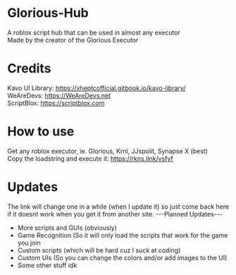 # Glorious-Hub  
A roblox script hub that can be used in almost any executor  
Made by the creator of the Glorious Executor  
  
# Credits  
Kavo UI Library: https://xheptcofficial.gitbook.io/kavo-library/  
WeAreDevs: https://WeAreDevs.net  
ScriptBlox: https://scriptblox.com  

# How to use  
Get any roblox executor, ie. Glorious, Krnl, JJspolit, Synapse X (best)  
Copy the loadstring and execute it: https://rkns.link/vsfyf  

# Updates  
The link will change one in a while (when I update it) so just
come back here if it doesnt work when you get it from another site.
---Planned Updates---
- More scripts and GUIs (obviously)
- Game Recognition (So it will only load the scripts that work for the game you join
- Custom scripts (which will be hard cuz I suck at coding)
- Custom UIs (So you can change the colors and/or add images to the UI)
- Some other stuff idk
